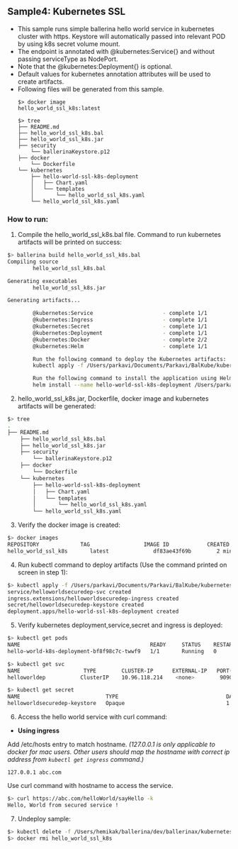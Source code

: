 ## Sample4: Kubernetes SSL

- This sample runs simple ballerina hello world service in kubernetes cluster with https. Keystore will 
  automatically passed into relevant POD by using k8s secret volume mount.
- The endpoint is annotated with @kubernetes:Service{} and without passing serviceType as NodePort. 
- Note that the @kubernetes:Deployment{} is optional.
- Default values for kubernetes annotation attributes will be used to create artifacts.
- Following files will be generated from this sample.
    ``` 
    $> docker image
    hello_world_ssl_k8s:latest
    
    $> tree
    ├── README.md
    ├── hello_world_ssl_k8s.bal
    ├── hello_world_ssl_k8s.jar
    ├── security
        └── ballerinaKeystore.p12
    ├── docker
        └── Dockerfile
    └── kubernetes
        ├── hello-world-ssl-k8s-deployment
        │   ├── Chart.yaml
        │   └── templates
        │       └── hello_world_ssl_k8s.yaml
        └── hello_world_ssl_k8s.yaml
    ```
### How to run:

1. Compile the  hello_world_ssl_k8s.bal file. Command to run kubernetes artifacts will be printed on success:
```bash
$> ballerina build hello_world_ssl_k8s.bal
Compiling source
        hello_world_ssl_k8s.bal

Generating executables
        hello_world_ssl_k8s.jar

Generating artifacts...

        @kubernetes:Service                      - complete 1/1
        @kubernetes:Ingress                      - complete 1/1
        @kubernetes:Secret                       - complete 1/1
        @kubernetes:Deployment                   - complete 1/1
        @kubernetes:Docker                       - complete 2/2 
        @kubernetes:Helm                         - complete 1/1

        Run the following command to deploy the Kubernetes artifacts: 
        kubectl apply -f /Users/parkavi/Documents/Parkavi/BalKube/kubernetes/samples/sample4/kubernetes

        Run the following command to install the application using Helm: 
        helm install --name hello-world-ssl-k8s-deployment /Users/parkavi/Documents/Parkavi/BalKube/kubernetes/samples/sample4/kubernetes/hello-world-ssl-k8s-deployment
```

2. hello_world_ssl_k8s.jar, Dockerfile, docker image and kubernetes artifacts will be generated: 
```bash
$> tree
.
├── README.md
    ├── hello_world_ssl_k8s.bal
    ├── hello_world_ssl_k8s.jar
    ├── security
        └── ballerinaKeystore.p12
    ├── docker
        └── Dockerfile
    └── kubernetes
        ├── hello-world-ssl-k8s-deployment
        │   ├── Chart.yaml
        │   └── templates
        │       └── hello_world_ssl_k8s.yaml
        └── hello_world_ssl_k8s.yaml
```

3. Verify the docker image is created:
```bash
$> docker images
REPOSITORY             TAG                 IMAGE ID            CREATED             SIZE
hello_world_ssl_k8s       latest              df83ae43f69b        2 minutes ago        103MB

```

4. Run kubectl command to deploy artifacts (Use the command printed on screen in step 1):
```bash
$> kubectl apply -f /Users/parkavi/Documents/Parkavi/BalKube/kubernetes/samples/sample4/kubernetes
service/helloworldsecuredep-svc created
ingress.extensions/helloworldsecuredep-ingress created
secret/helloworldsecuredep-keystore created
deployment.apps/hello-world-ssl-k8s-deployment created
```

5. Verify kubernetes deployment,service,secret and ingress is deployed:
```bash
$> kubectl get pods
NAME                                         READY     STATUS    RESTARTS   AGE
hello-world-k8s-deployment-bf8f98c7c-twwf9   1/1       Running   0          0s

$> kubectl get svc
NAME                    TYPE        CLUSTER-IP      EXTERNAL-IP   PORT(S)          AGE
helloworldep           ClusterIP    10.96.118.214    <none>        9090/TCP         1m

$> kubectl get secret
NAME                           TYPE                                  DATA      AGE
helloworldsecuredep-keystore   Opaque                                1         21m
```

6. Access the hello world service with curl command:

- **Using ingress**

Add /etc/hosts entry to match hostname.
_(127.0.0.1 is only applicable to docker for mac users. Other users should map the hostname with correct ip address 
from `kubectl get ingress` command.)_
 ```
 127.0.0.1 abc.com
 ```
Use curl command with hostname to access the service.
```bash
$> curl https://abc.com/helloWorld/sayHello -k
Hello, World from secured service !
```

7. Undeploy sample:
```bash
$> kubectl delete -f /Users/hemikak/ballerina/dev/ballerinax/kubernetes/samples/sample4/kubernetes/
$> docker rmi hello_world_ssl_k8s

```
